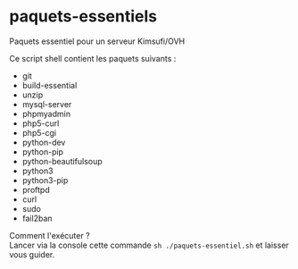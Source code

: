 # paquets-essentiels
Paquets essentiel pour un serveur Kimsufi/OVH

Ce script shell contient les paquets suivants :
<ul>
  <li>git</li>
  <li>build-essential</li>
  <li>unzip</li>
  <li>mysql-server</li>
  <li>phpmyadmin</li>
  <li>php5-curl</li>
  <li>php5-cgi</li>
  <li>python-dev</li>
  <li>python-pip</li>
  <li>python-beautifulsoup</li>
  <li>python3</li>
  <li>python3-pip</li>
  <li>proftpd</li>
  <li>curl</li>
  <li>sudo</li>
  <li>fail2ban</li>
</ul>

Comment l'exécuter ?<br />
Lancer via la console cette commande <code>sh ./paquets-essentiel.sh</code> et laisser vous guider.
